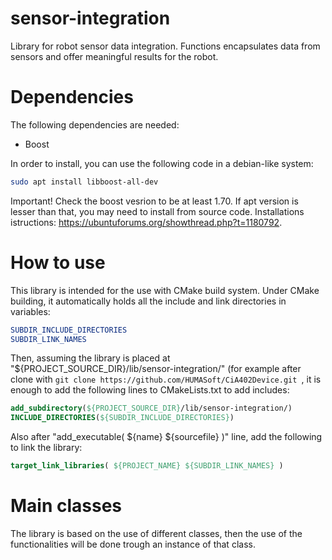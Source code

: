 # sensor-integration
Library for robot sensor data integration. Functions encapsulates data from sensors and offer meaningful results for the robot.

# Dependencies

The following dependencies are needed:

* Boost

In order to install, you can use the following code in a debian-like system:

```bash
sudo apt install libboost-all-dev
```
Important! Check the boost vesrion to be at least 1.70. If apt version is lesser than that, you may need to install from source code. Installations istructions: https://ubuntuforums.org/showthread.php?t=1180792.


# How to use

This library is intended for the use with CMake build system. Under CMake building, it automatically holds all the include and link directories in variables:

```cmake
SUBDIR_INCLUDE_DIRECTORIES
SUBDIR_LINK_NAMES
```

Then, assuming the library is placed at "${PROJECT_SOURCE_DIR}/lib/sensor-integration/" (for example after clone with ``git clone https://github.com/HUMASoft/CiA402Device.git ``, it is enough to add the following lines to CMakeLists.txt to add includes:

```cmake
add_subdirectory(${PROJECT_SOURCE_DIR}/lib/sensor-integration/)
INCLUDE_DIRECTORIES(${SUBDIR_INCLUDE_DIRECTORIES})
```

Also after "add_executable( ${name} ${sourcefile} )" line, add the following to link the library:

```cmake
target_link_libraries( ${PROJECT_NAME} ${SUBDIR_LINK_NAMES} )
```


# Main classes

The library is based on the use of different classes, then the use of the functionalities will be done trough an instance of that class.
